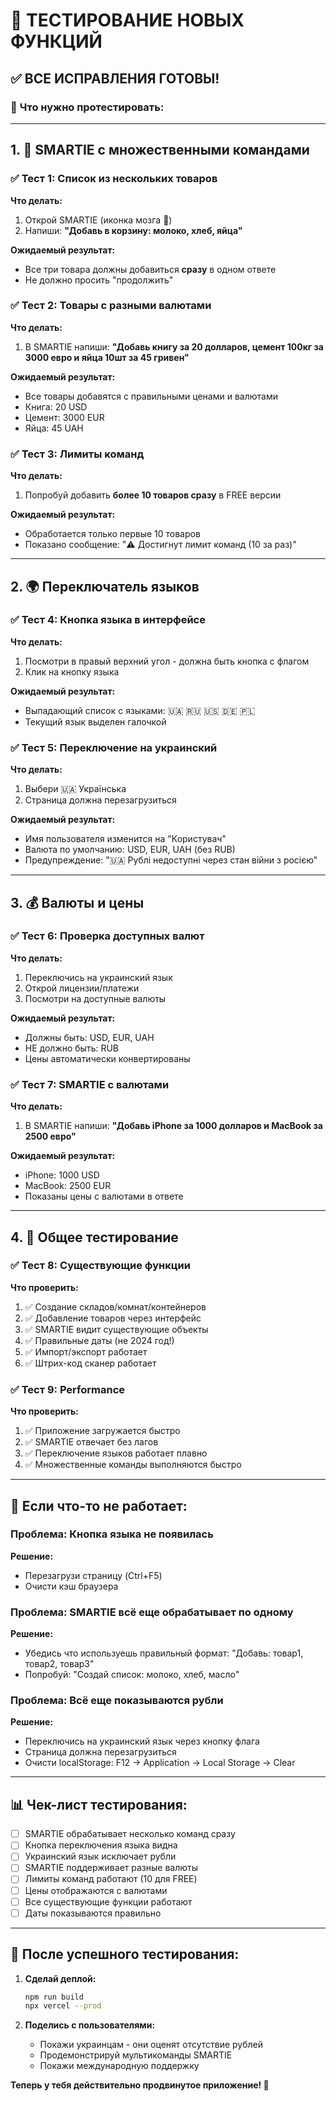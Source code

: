 # 🧪 ТЕСТИРОВАНИЕ НОВЫХ ФУНКЦИЙ

## ✅ ВСЕ ИСПРАВЛЕНИЯ ГОТОВЫ!

### 🎯 **Что нужно протестировать:**

---

## 1. 🤖 **SMARTIE с множественными командами**

### ✅ Тест 1: Список из нескольких товаров
**Что делать:**
1. Открой SMARTIE (иконка мозга 🧠)
2. Напиши: **"Добавь в корзину: молоко, хлеб, яйца"**

**Ожидаемый результат:**
- Все три товара должны добавиться **сразу** в одном ответе
- Не должно просить "продолжить"

### ✅ Тест 2: Товары с разными валютами
**Что делать:**
1. В SMARTIE напиши: **"Добавь книгу за 20 долларов, цемент 100кг за 3000 евро и яйца 10шт за 45 гривен"**

**Ожидаемый результат:**
- Все товары добавятся с правильными ценами и валютами
- Книга: 20 USD
- Цемент: 3000 EUR  
- Яйца: 45 UAH

### ✅ Тест 3: Лимиты команд
**Что делать:**
1. Попробуй добавить **более 10 товаров сразу** в FREE версии

**Ожидаемый результат:**
- Обработается только первые 10 товаров
- Показано сообщение: "⚠️ Достигнут лимит команд (10 за раз)"

---

## 2. 🌍 **Переключатель языков**

### ✅ Тест 4: Кнопка языка в интерфейсе
**Что делать:**
1. Посмотри в правый верхний угол - должна быть кнопка с флагом
2. Клик на кнопку языка

**Ожидаемый результат:**
- Выпадающий список с языками: 🇺🇦 🇷🇺 🇺🇸 🇩🇪 🇵🇱
- Текущий язык выделен галочкой

### ✅ Тест 5: Переключение на украинский
**Что делать:**
1. Выбери 🇺🇦 Українська
2. Страница должна перезагрузиться

**Ожидаемый результат:**
- Имя пользователя изменится на "Користувач"
- Валюта по умолчанию: USD, EUR, UAH (без RUB)
- Предупреждение: "🇺🇦 Рублі недоступні через стан війни з росією"

---

## 3. 💰 **Валюты и цены**

### ✅ Тест 6: Проверка доступных валют
**Что делать:**
1. Переключись на украинский язык
2. Открой лицензии/платежи
3. Посмотри на доступные валюты

**Ожидаемый результат:**
- Должны быть: USD, EUR, UAH
- НЕ должно быть: RUB
- Цены автоматически конвертированы

### ✅ Тест 7: SMARTIE с валютами
**Что делать:**
1. В SMARTIE напиши: **"Добавь iPhone за 1000 долларов и MacBook за 2500 евро"**

**Ожидаемый результат:**
- iPhone: 1000 USD
- MacBook: 2500 EUR
- Показаны цены с валютами в ответе

---

## 4. 🚀 **Общее тестирование**

### ✅ Тест 8: Существующие функции
**Что проверить:**
1. ✅ Создание складов/комнат/контейнеров
2. ✅ Добавление товаров через интерфейс
3. ✅ SMARTIE видит существующие объекты
4. ✅ Правильные даты (не 2024 год!)
5. ✅ Импорт/экспорт работает
6. ✅ Штрих-код сканер работает

### ✅ Тест 9: Performance
**Что проверить:**
1. ✅ Приложение загружается быстро
2. ✅ SMARTIE отвечает без лагов
3. ✅ Переключение языков работает плавно
4. ✅ Множественные команды выполняются быстро

---

## 🐛 **Если что-то не работает:**

### Проблема: Кнопка языка не появилась
**Решение:**
- Перезагрузи страницу (Ctrl+F5)
- Очисти кэш браузера

### Проблема: SMARTIE всё еще обрабатывает по одному
**Решение:**
- Убедись что используешь правильный формат: "Добавь: товар1, товар2, товар3"
- Попробуй: "Создай список: молоко, хлеб, масло"

### Проблема: Всё еще показываются рубли
**Решение:**
- Переключись на украинский язык через кнопку флага
- Страница должна перезагрузиться
- Очисти localStorage: F12 → Application → Local Storage → Clear

---

## 📊 **Чек-лист тестирования:**

- [ ] SMARTIE обрабатывает несколько команд сразу
- [ ] Кнопка переключения языка видна
- [ ] Украинский язык исключает рубли
- [ ] SMARTIE поддерживает разные валюты
- [ ] Лимиты команд работают (10 для FREE)
- [ ] Цены отображаются с валютами
- [ ] Все существующие функции работают
- [ ] Даты показываются правильно

---

## 🎉 **После успешного тестирования:**

1. **Сделай деплой:**
   ```bash
   npm run build
   npx vercel --prod
   ```

2. **Поделись с пользователями:**
   - Покажи украинцам - они оценят отсутствие рублей
   - Продемонстрируй мультикоманды SMARTIE
   - Покажи международную поддержку

**Теперь у тебя действительно продвинутое приложение! 🚀**